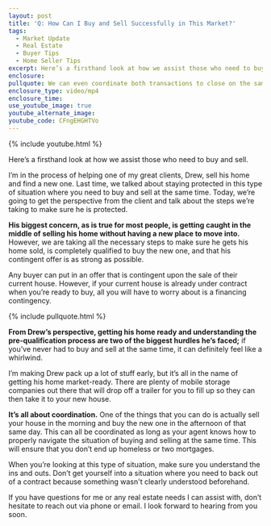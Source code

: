 ```yaml
---
layout: post
title: 'Q: How Can I Buy and Sell Successfully in This Market?'
tags:
  - Market Update
  - Real Estate
  - Buyer Tips
  - Home Seller Tips
excerpt: Here’s a firsthand look at how we assist those who need to buy and sell.
enclosure:
pullquote: We can even coordinate both transactions to close on the same day.
enclosure_type: video/mp4
enclosure_time:
use_youtube_image: true
youtube_alternate_image:
youtube_code: CFngEHGHTVo
---
```


{% include youtube.html %}

Here’s a firsthand look at how we assist those who need to buy and sell.

I’m in the process of helping one of my great clients, Drew, sell his home and find a new one. Last time, we talked about staying protected in this type of situation where you need to buy and sell at the same time. Today, we’re going to get the perspective from the client and talk about the steps we’re taking to make sure he is protected.&nbsp;

**His biggest concern, as is true for most people, is getting caught in the middle of selling his home without having a new place to move into.** However, we are taking all the necessary steps to make sure he gets his home sold, is completely qualified to buy the new one, and that his contingent offer is as strong as possible.

Any buyer can put in an offer that is contingent upon the sale of their current house. However, if your current house is already under contract when you’re ready to buy, all you will have to worry about is a financing contingency.&nbsp;

{% include pullquote.html %}

**From Drew’s perspective, getting his home ready and understanding the pre-qualification process are two of the biggest hurdles he’s faced;** if you’ve never had to buy and sell at the same time, it can definitely feel like a whirlwind.

I’m making Drew pack up a lot of stuff early, but it’s all in the name of getting his home market-ready. There are plenty of mobile storage companies out there that will drop off a trailer for you to fill up so they can then take it to your new house.

**It’s all about coordination.** One of the things that you can do is actually sell your house in the morning and buy the new one in the afternoon of that same day. This can all be coordinated as long as your agent knows how to properly navigate the situation of buying and selling at the same time. This will ensure that you don’t end up homeless or two mortgages.&nbsp;

When you’re looking at this type of situation, make sure you understand the ins and outs. Don’t get yourself into a situation where you need to back out of a contract because something wasn't clearly understood beforehand.

If you have questions for me or any real estate needs I can assist with, don’t hesitate to reach out via phone or email. I look forward to hearing from you soon.